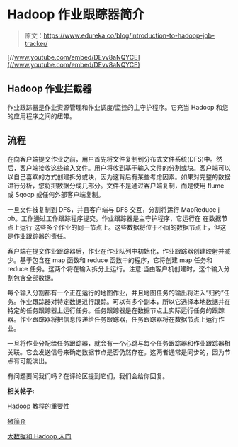# Hadoop 作业跟踪器简介

> 原文：<https://www.edureka.co/blog/introduction-to-hadoop-job-tracker/>

[//www.youtube.com/embed/DEvv8aNQYCE](//www.youtube.com/embed/DEvv8aNQYCE)

## **Hadoop 作业拦截器**

作业跟踪器是作业资源管理和作业调度/监控的主守护程序。它充当 Hadoop 和您的应用程序之间的纽带。

## **流程**

在向客户端提交作业之前，用户首先将文件复制到分布式文件系统(DFS)中。然后，客户端接收这些输入文件。用户将收到基于输入文件的分割或块。客户端可以以自己喜欢的方式创建拆分或块，因为这背后有某些考虑因素。如果对完整的数据进行分析，您将把数据分成几部分。文件不是通过客户端复制，而是使用 flume 或 Sqoop 或任何外部客户端复制。

一旦文件被复制到 DFS，并且客户端与 DFS 交互，分割将运行 MapReduce j ob。工作通过工作跟踪程序提交。作业跟踪器是主守护程序，它运行在 在数据节点上运行 这些多个作业的同一节点上。这些数据将位于不同的数据节点上，但这是作业跟踪器的责任。

客户端在提交作业跟踪器后，作业在作业队列中初始化，作业跟踪器创建映射并减少。基于包含在 map 函数和 reduce 函数中的程序，它将创建 map 任务和 reduce 任务。这两个将在输入拆分上运行。注意:当由客户机创建时，这个输入分割包含全部数据。

每个输入分割都有一个正在运行的地图作业，并且地图任务的输出将进入“归约”任务。作业跟踪器对特定数据进行跟踪。可以有多个副本，所以它选择本地数据并在特定的任务跟踪器上运行任务。任务跟踪器是在数据节点上实际运行任务的跟踪器。作业跟踪器将把信息传递给任务跟踪器，任务跟踪器将在数据节点上运行作业。

一旦将作业分配给任务跟踪器，就会有一个心跳与每个任务跟踪器和作业跟踪器相关联。它会发送信号来确定数据节点是否仍然存在。这两者通常是同步的，因为节点有可能淡出。

有问题要问我们吗？在评论区提到它们，我们会给你回复。

**相关帖子:**

[Hadoop 教程的重要性](https://www.edureka.co/blog/importance-of-hadoop-tutorial/)

[猪简介](https://www.edureka.co/blog/introduction-to-pig/)

[大数据和 Hadoop 入门](https://www.edureka.co/big-data-and-hadoop)